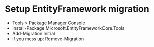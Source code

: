 # Setup EntityFramework migration
- Tools > Package Manager Console
- Install-Package Microsoft.EntityFrameworkCore.Tools
- Add-Migration Initial
- if you mess up: Remove-Migration
